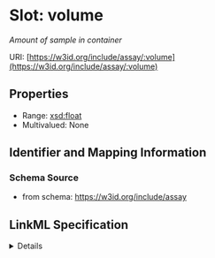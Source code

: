 # Slot: volume
_Amount of sample in container_


URI: [https://w3id.org/include/assay/:volume](https://w3id.org/include/assay/:volume)



<!-- no inheritance hierarchy -->




## Properties

* Range: [xsd:float](xsd:float)
* Multivalued: None







## Identifier and Mapping Information







### Schema Source


* from schema: https://w3id.org/include/assay




## LinkML Specification

<details>
```yaml
name: volume
definition_uri: include:volume
description: Amount of sample in container
title: Volume
from_schema: https://w3id.org/include/assay
rank: 1000
alias: volume
domain_of:
- Biospecimen
range: float

```
</details>